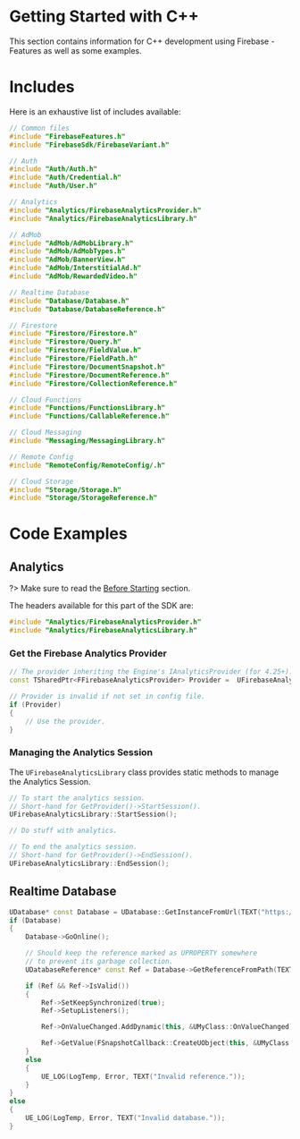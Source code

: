 # Getting Started with C++
This section contains information for C++ development using Firebase - Features as well as some examples.
# Includes
Here is an exhaustive list of includes available:
```cpp
// Common files
#include "FirebaseFeatures.h"
#include "FirebaseSdk/FirebaseVariant.h"

// Auth
#include "Auth/Auth.h"
#include "Auth/Credential.h"
#include "Auth/User.h"

// Analytics
#include "Analytics/FirebaseAnalyticsProvider.h"
#include "Analytics/FirebaseAnalyticsLibrary.h"

// AdMob
#include "AdMob/AdMobLibrary.h"
#include "AdMob/AdMobTypes.h"
#include "AdMob/BannerView.h"
#include "AdMob/InterstitialAd.h"
#include "AdMob/RewardedVideo.h"

// Realtime Database
#include "Database/Database.h"
#include "Database/DatabaseReference.h"

// Firestore
#include "Firestore/Firestore.h"
#include "Firestore/Query.h"
#include "Firestore/FieldValue.h"
#include "Firestore/FieldPath.h"
#include "Firestore/DocumentSnapshot.h"
#include "Firestore/DocumentReference.h"
#include "Firestore/CollectionReference.h"

// Cloud Functions
#include "Functions/FunctionsLibrary.h"
#include "Functions/CallableReference.h"

// Cloud Messaging
#include "Messaging/MessagingLibrary.h"

// Remote Config
#include "RemoteConfig/RemoteConfig/.h"

// Cloud Storage
#include "Storage/Storage.h"
#include "Storage/StorageReference.h"
```

# Code Examples
## Analytics
?> Make sure to read the [Before Starting](https://pandoa.github.io/FirebaseFeatures/#/components?id=before-starting) section.

The headers available for this part of the SDK are:
```cpp
#include "Analytics/FirebaseAnalyticsProvider.h"
#include "Analytics/FirebaseAnalyticsLibrary.h"
```
### Get the Firebase Analytics Provider
```cpp
// The provider inheriting the Engine's IAnalyticsProvider (for 4.25+).
const TSharedPtr<FFirebaseAnalyticsProvider> Provider =  UFirebaseAnalyticsLibrary::GetAnalyticsProvider();

// Provider is invalid if not set in config file.
if (Provider)
{
    // Use the provider.
}
```
### Managing the Analytics Session
The `UFirebaseAnalyticsLibrary` class provides static methods to manage the Analytics Session.
```cpp
// To start the analytics session.
// Short-hand for GetProvider()->StartSession().
UFirebaseAnalyticsLibrary::StartSession();

// Do stuff with analytics.

// To end the analytics session.
// Short-hand for GetProvider()->EndSession().
UFirebaseAnalyticsLibrary::EndSession();
```

## Realtime Database
```cpp
UDatabase* const Database = UDatabase::GetInstanceFromUrl(TEXT("https://app-db.firebaseio.com/"));
if (Database)
{
    Database->GoOnline();

    // Should keep the reference marked as UPROPERTY somewhere
    // to prevent its garbage collection.
    UDatabaseReference* const Ref = Database->GetReferenceFromPath(TEXT("/SomeVal"));

    if (Ref && Ref->IsValid())
    {
        Ref->SetKeepSynchronized(true);
        Ref->SetupListeners();

        Ref->OnValueChanged.AddDynamic(this, &UMyClass::OnValueChanged);

        Ref->GetValue(FSnapshotCallback::CreateUObject(this, &UMyClass::OnGetValue));
    }
    else
    {
        UE_LOG(LogTemp, Error, TEXT("Invalid reference."));
    }
}
else
{
    UE_LOG(LogTemp, Error, TEXT("Invalid database."));
}
```
